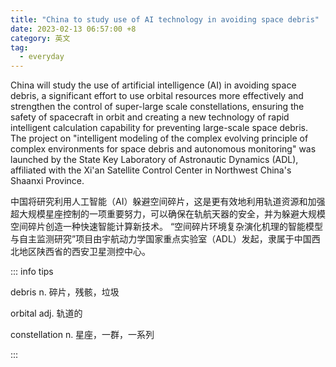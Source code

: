 ```yaml
---
title: "China to study use of AI technology in avoiding space debris"
date: 2023-02-13 06:57:00 +8
category: 英文
tag:
  - everyday
---
```


China will study the use of artificial intelligence (AI) in avoiding space debris, a significant effort to use orbital resources more effectively and strengthen the control of super-large scale constellations, ensuring the safety of spacecraft in orbit and creating a new technology of rapid intelligent calculation capability for preventing large-scale space debris. The project on "intelligent modeling of the complex evolving principle of complex environments for space debris and autonomous monitoring" was launched by the State Key Laboratory of Astronautic Dynamics (ADL), affiliated with the Xi'an Satellite Control Center in Northwest China's Shaanxi Province.

中国将研究利用人工智能（AI）躲避空间碎片，这是更有效地利用轨道资源和加强超大规模星座控制的一项重要努力，可以确保在轨航天器的安全，并为躲避大规模空间碎片创造一种快速智能计算新技术。 “空间碎片环境复杂演化机理的智能模型与自主监测研究”项目由宇航动力学国家重点实验室（ADL）发起，隶属于中国西北地区陕西省的西安卫星测控中心。

::: info tips

debris n. 碎片，残骸，垃圾

orbital adj. 轨道的

constellation n. 星座，一群，一系列

:::
